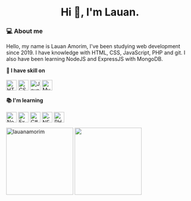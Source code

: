 <h1 align="center">Hi 👋, I'm Lauan.</h1>

### 💻 About me
<p>
Hello, my name is Lauan Amorim, I've been studying web development since 2019. I have knowledge with HTML, CSS, JavaScript, PHP and git. I also have been learning NodeJS and ExpressJS with MongoDB.
</p>

<div align="left">
<p>
<strong> 🧠 I have skill on </strong> <br><br>
<img align="center" src="https://img.shields.io/badge/HTML5-E34F26?style=for-the-badge&logo=html5&logoColor=white" alt="HTML5" height="28px" />
<img align="center" src="https://img.shields.io/badge/CSS3-1572B6?style=for-the-badge&logo=css3&logoColor=white" alt="CSS" height="28px" />
<img align="center" src="https://img.shields.io/badge/JavaScript-323330?style=for-the-badge&logo=javascript&logoColor=F7DF1E" alt="JavaScript" height="28px" />
<img align="center" src="https://img.shields.io/badge/mysql-%2300f.svg?style=for-the-badge&logo=mysql&logoColor=white" alt="MySQL" height="28px" /><br><br>
<strong> 📚 I'm learning </strong><br><br>
<img align="center" src="https://img.shields.io/badge/Node.js-339933?style=for-the-badge&logo=nodedotjs&logoColor=white" alt="Node" height="28px" />
<img align="center" src="https://img.shields.io/badge/Express.js-000000?style=for-the-badge&logo=express&logoColor=white" alt="Express" height="28px" />
<img align="center" src="https://img.shields.io/badge/c%23-%23239120.svg?style=for-the-badge&logo=c-sharp&logoColor=white" alt="C#" height="28px"/>
<img align="center" src="https://img.shields.io/badge/.NET-5C2D91?style=for-the-badge&logo=.net&logoColor=white" alt=".NET" height="28px" />
<img align="center" src="https://img.shields.io/badge/php-%23777BB4.svg?style=for-the-badge&logo=php&logoColor=white" alt="PHP" height="28px" />
</p> 

<img align="center" height="180em" src="https://github-readme-stats.vercel.app/api?username=LauanAmorim&show_icons=true&theme=nord" alt="lauanamorim" />
<img align="center" height="180em" src="https://github-readme-stats.vercel.app/api/top-langs/?username=LauanAmorim&layout=compact&langs_count=7&theme=nord" />
</div> 
